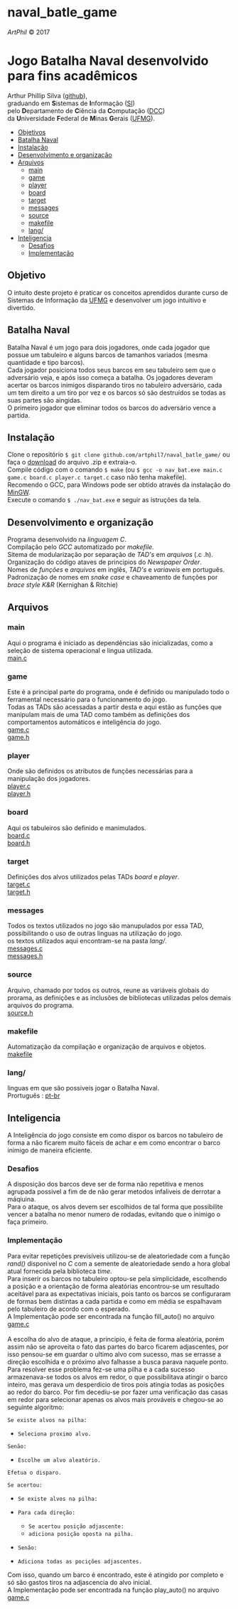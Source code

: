 # naval_batle_game
_ArtPhil_ © 2017

# Jogo Batalha Naval desenvolvido para fins acadêmicos
Arthur Phillip Silva ([github](https://artphil7.github.io/)), </br>
graduando em **S**istemas de **I**nformação ([SI](http://dcc.ufmg.br/dcc/?q=pt-br/bsi)) </br>
pelo **D**epartamento de **C**iência da **C**omputação ([DCC](http://dcc.ufmg.br/dcc/)) </br>
da **U**niversidade **F**ederal de **M**inas **G**erais ([UFMG](https://www.ufmg.br/)).

* [Objetivos](#objetivos)
* [Batalha Naval](#batalha-naval)
* [Instalação](#instalação)
* [Desenvolvimento e organização](#desenvolvimento-e-organização)
* [Arquivos](#arquivos)
    * [main](#main)
    * [game](#game)
    * [player](#player)
    * [board](#board)
    * [target](#target)
    * [messages](#messages)
    * [source](#source)
    * [makefile](#makefile)
    * [lang/](#lang)
* [Inteligencia](#inteligencia)
    * [Desafios](#desafios)
    * [Implementação](#implementação)

## Objetivo
O intuito  deste projeto é praticar os conceitos aprendidos durante curso de Sistemas de Informação da [UFMG](https://www.ufmg.br/) e desenvolver um jogo intuitivo e divertido.

## Batalha Naval
Batalha Naval é um jogo para dois jogadores, onde cada jogador que possue um tabuleiro e alguns barcos de tamanhos variados (mesma quantidade e tipo barcos).</br>
Cada jogador posiciona todos seus barcos em seu tabuleiro sem que o adversário veja, e após isso começa a batalha. Os jogadores
deveram acertar os barcos inimigos disparando tiros no tabuleiro adversário, cada um tem direito a um tiro por vez e os barcos só são destruídos se todas as suas partes são aingidas.</br>
O primeiro jogador que eliminar todos os barcos do adversário vence a partida.

## Instalação
Clone o repositório `$ git clone github.com/artphil7/naval_batle_game/` ou faça o [download](https://github.com/artphil7/naval_batle_game/archive/master.zip) do arquivo .zip e extraia-o.</br>
Compile código com o comando `$ make` (ou `$ gcc -o nav_bat.exe main.c game.c board.c player.c target.c` caso não tenha makefile).</br>
Recomendo o GCC, para Windows pode ser obtido através da instalação do  [MinGW](https://sourceforge.net/projects/mingw/files/).</br>
Execute o comando `$ ./nav_bat.exe` e seguir as istruções da tela.  

## Desenvolvimento e organização
Programa desenvolvido na _linguagem C_.</br>
Compilação pelo _GCC_ automatizado por _makefile_.</br>
Sitema de modularização por separação de _TAD's_ em _arquivos_ (.c .h).</br>
Organização do código ataves de principios do _Newspaper Order_.</br>
Nomes de _funções_ e _arquivos_ em inglês, _TAD's_ e _variaveis_ em português.</br>
Padronização de nomes em _snake case_ e chaveamento de funções por _brace style K&R_ (Kernighan & Ritchie)

## Arquivos

### main
Aqui o programa é iniciado as dependências são inicializadas, como a seleção de sistema operacional e lingua utilizada.</br>
[main.c](src/main.c)</br>

### game
Este é a principal parte do programa, onde é definido ou manipulado todo o ferramental necessário para o funcionamento do jogo. </br>
Todas as TADs são acessadas a partir desta e aqui estão as funções que manipulam mais de uma TAD como também as definições dos comportamentos automáticos e inteligência do jogo.</br>
[game.c](src/game.c)</br>
[game.h](src/game.h)</br>

### player
Onde são definidos os atributos de funções necessárias para a manipulação dos jogadores.</br>
[player.c](src/player.c)</br>
[player.h](src/player.h)</br>

### board
Aqui os tabuleiros são definido e manimulados.</br>
[board.c](src/board.c)</br>
[board.h](src/board.h)</br>

### target
Definições dos alvos utilizados pelas TADs _board_ e _player_.</br>
[target.c](src/target.c)</br>
[target.h](src/target.h)</br>

### messages
Todos os textos utilizados no jogo são manupulados por essa TAD, possibilitando o uso de outras linguas na utilização do jogo.</br>
os textos utilizados aqui encontram-se na pasta _lang/_.</br>
[messages.c](src/messages.c)</br>
[messages.h](src/messages.h)</br>

### source
Arquivo, chamado por todos os outros, reune as variáveis globais do prorama, as definições e as inclusões de bibliotecas utilizadas pelos demais arquivos do programa.</br>
[source.h](src/source.h)</br>

### makefile
Automatização da compilação e organização de arquivos e objetos.</br>
[makefile](makefile)</br>

### lang/
linguas em que são possiveis jogar o Batalha Naval.</br>
Prortuguês : [pt-br](lang/pt-br.dat)</br>

## Inteligencia
A Inteligência do jogo consiste em como dispor os barcos no tabuleiro de forma a não ficarem muito fáceis de achar e em como encontrar o barco inimigo de maneira eficiente.

### Desafios
A disposição dos barcos deve ser de forma não repetitiva e menos agrupada possivel a fim de de não gerar metodos infaliveis de derrotar a máqiuina.</br>
Para o ataque, os alvos devem ser escolhidos de tal forma que possibilite vencer a batalha no menor numero de rodadas, evitando que o inimigo o faça primeiro.</br>

### Implementação
Para evitar repetições previsíveis utilizou-se de aleatoriedade com a função _rand()_ disponivel no _C_ com a semente de aleatoriedade sendo a hora global atual fornecida pela biblioteca _time_.</br>
Para inserir os barcos no tabuleiro optou-se pela simplicidade, escolhendo  a posição e a orientação de forma aleatórias encontrou-se um resultado aceitável para as expectativas iniciais, pois tanto os barcos se configuraram de formas bem distintas a cada partida e como em média se espalhavam pelo tabuleiro de acordo com o esperado.</br>
A Implementação pode ser encontrada na função fill_auto() no arquivo [game.c](src/game.c)</br></br>
A escolha do alvo de ataque, a principio, é feita de forma aleatória, porém assim não se aproveita o fato das partes do barco ficarem adjascentes, por isso pensou-se em guardar o ultimo alvo com  sucesso, mas se errasse a direção escolhida e o próximo alvo falhasse a busca parava naquele ponto. Para resolver esse problema fez-se uma pilha e a cada sucesso armazenava-se todos os alvos em redor, o que possibilitava atingir o barco inteiro, mas gerava um desperdicio de tiros pois atingia todas as posições ao redor do barco. Por fim decediu-se por fazer uma verificação das casas em redor para selecionar apenas os alvos mais prováveis e chegou-se ao seguinte algoritmo:</br>

`Se existe alvos na pilha:`                     </br>
* `Seleciona proximo alvo.`                     </br>

`Senão:`                                        </br>
* `Escolhe um alvo aleatório.`                  </br>

`Efetua o disparo.`                             </br>

`Se acertou:`                                   </br>
* `Se existe alvos na pilha:`                   </br>
 * `Para cada direção:`                         </br>
   *  `Se acertou posição adjascente:`          </br>
     * `adiciona posição oposta na pilha.`      </br>

* `Senão:`                                      </br>
 * `Adiciona todas as pocições adjascentes.`    </br>

Com isso, quando um barco é encontrado, este é atingido por completo e só são gastos tiros na adjascencia do alvo inicial. </br>
A Implementação pode ser encontrada na função play_auto() no arquivo [game.c](src/game.c)</br>
